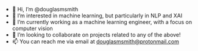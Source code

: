 - 👋 Hi, I’m @douglasmsmith
- 👀 I’m interested in machine learning, but particularly in NLP and XAI
- 🌱 I’m currently working as a machine learning engineer, with a focus on computer vision
- 💞️ I’m looking to collaborate on projects related to any of the above!
- 📫 You can reach me via email at douglasmsmith@protonmail.com
